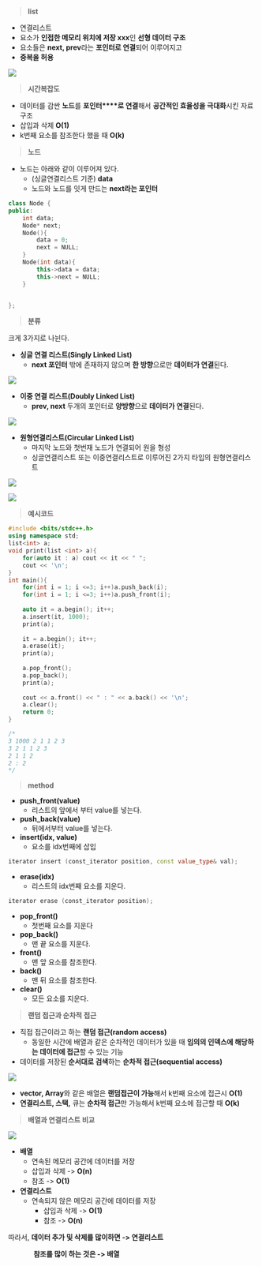 

> **list**

-   연결리스트
-   요소가 **인접한 메모리 위치에 저장 xxx**인 **선형 데이터 구조**
-   요소들은 **next, prev**라는 **포인터로 연결**되어 이루어지고
-   **중복을 허용**

![](https://blog.kakaocdn.net/dn/bj9h00/btr0yimFOog/XzjzwZjnwS50USAZi7xXQk/img.png)

> **시간복잡도**

-   데이터를 감싼 **노드**를 **포인터****로 연결**해서 **공간적인 효율성을 극대화**시킨 자료구조
-   삽입과 삭제 **O(1)**
-   k번째 요소를 참조한다 했을 때 **O(k)**

> **노드**

-   노드는 아래와 같이 이루어져 있다.
    -   (싱글연결리스트 기준) **data**
    -   노드와 노드를 잇게 만드는 **next라는 포인터** 

```cpp
class Node {
public:
	int data;
    Node* next;
    Node(){
        data = 0;
        next = NULL;
    }
    Node(int data){
        this->data = data;
        this->next = NULL;
    }


};
```

> **분류**

크게 3가지로 나뉜다.

-   **싱글 연결 리스트(Singly Linked List)** 
    -   **next 포인터** 밖에 존재하지 않으며 **한 방향**으로만 **데이터가 연결**된다.

![](https://blog.kakaocdn.net/dn/N8h0d/btr0uwTCpG5/Zth7xDI9fHAAKBvryOcMEK/img.png)

-   **이중 연결 리스트(Doubly Linked List)**  
    -   **prev, next** 두개의 포인터로 **양방향**으로 **데이터가 연결**된다.

![](https://blog.kakaocdn.net/dn/T62Si/btr0yIrUqTW/rATBH1Kq5ipRt9Op1Yk5WK/img.png)

-   **원형연결리스트(Circular Linked List)**  
    -   마지막 노드와 첫번재 노드가 연결되어 원을 형성
    -   싱글연결리스트 또는 이중연결리스트로 이루어진 2가지 타입의 원형연결리스트 

![](https://blog.kakaocdn.net/dn/bl5Eok/btr0xPyx4My/w6WKbH5hx82xWThx5fB4e0/img.png)

![](https://blog.kakaocdn.net/dn/DLy5x/btr0AOrOzJl/JMg7mqH22fVgNjRDkyvNK1/img.png)

> **예시코드**

```cpp
#include <bits/stdc++.h>
using namespace std;
list<int> a;
void print(list <int> a){
    for(auto it : a) cout << it << " ";
    cout << '\n';
}
int main(){
    for(int i = 1; i <=3; i++)a.push_back(i);
    for(int i = 1; i <=3; i++)a.push_front(i);
    
    auto it = a.begin(); it++;
    a.insert(it, 1000);
    print(a);
    
    it = a.begin(); it++;
    a.erase(it);
    print(a);
    
    a.pop_front();
    a.pop_back();
    print(a);
    
    cout << a.front() << " : " << a.back() << '\n';
    a.clear();
    return 0;
}

/*
3 1000 2 1 1 2 3
3 2 1 1 2 3
2 1 1 2
2 : 2
*/
```

> **method**

-   **push_front(value)**
    -   리스트의 앞에서 부터 value를 넣는다.
-   **push_back(value)**
    -   뒤에서부터 value를 넣는다.
-   **insert(idx, value)**
    -   요소를 idx번째에 삽입

```cpp
iterator insert (const_iterator position, const value_type& val);
```

-   **erase(idx)**
    -   리스트의 idx번째 요소를 지운다.

```cpp
iterator erase (const_iterator position);
```

-   **pop_front()**
    -   첫번째 요소를 지운다
-   **pop_back()**
    -   맨 끝 요소를 지운다.
-   **front()**
    -   맨 앞 요소를 참조한다.
-   **back()**
    -   맨 뒤 요소를 참조한다.
-   **clear()**
    -   모든 요소를 지운다.

> **랜덤 접근과 순차적 접근**

-   직접 접근이라고 하는 **랜덤 접근(random access)**
    -   동일한 시간에 배열과 같은 순차적인 데이터가 있을 때 **임의의 인덱스에 해당하는 데이터에 접근**할 수 있는 기능
-   데이터를 저장된 **순서대로 검색**하는 **순차적 접근(sequential access)** 

![](https://blog.kakaocdn.net/dn/bDpe1Q/btr0GJ4nHpC/fccCY65K0reMqH4NI8s8w1/img.png)

-   **vector, Array**와 같은 배열은 **랜덤접근이 가능**해서 k번째 요소에 접근시 **O(1)**
-   **연결리스트, 스택,** 큐는 **순차적 접근**만 가능해서 k번째 요소에 접근할 때 **O(k)** 

> **배열과 연결리스트 비교**

![](https://blog.kakaocdn.net/dn/bqchrj/btr0xLiG65z/nLklkkqCFUkdJkpkmaYVNk/img.png)

-   **배열**  
    -   연속된 메모리 공간에 데이터를 저장
    -   삽입과 삭제 -> **O(n)**
    -   참조 -> **O(1)**
-   **연결리스트**
    -   연속되지 않은 메모리 공간에 데이터를 저장
        -   삽입과 삭제 -> **O(1)**
        -   참조 -> **O(n)**

따라서, **데이터 추가 및 삭제를 많이하면 -> 연결리스트**

             **참조를 많이 하는 것은 -> 배열**